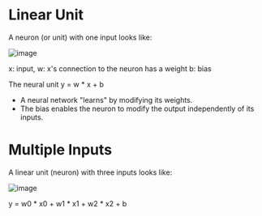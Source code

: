  # Linear Unit
 A neuron (or unit) with one input looks like:

 ![image](https://github.com/companyakis/deeplearning101/assets/77589867/ff66e9b8-1327-4922-abfb-78df08b87824)

x: input, 
w: x's connection to the neuron has a weight
b: bias

The neural unit y = w * x + b

* A neural network "learns" by modifying its weights.
* The bias enables the neuron to modify the output independently of its inputs.

# Multiple Inputs
A linear unit (neuron) with three inputs looks like:

![image](https://github.com/companyakis/deeplearning101/assets/77589867/62692da7-e915-4944-82a7-1aae2861007d)

y = w0 * x0 + w1 * x1 + w2 * x2 + b
 
